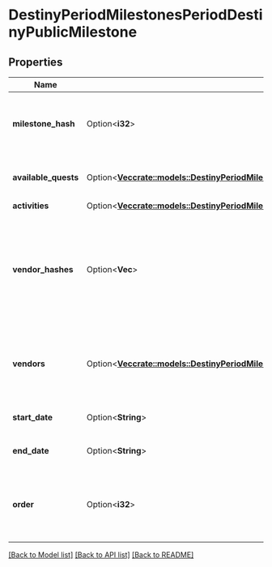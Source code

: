 # DestinyPeriodMilestonesPeriodDestinyPublicMilestone

## Properties

Name | Type | Description | Notes
------------ | ------------- | ------------- | -------------
**milestone_hash** | Option<**i32**> | The hash identifier for the milestone. Use it to look up the DestinyMilestoneDefinition for static data about the Milestone. | [optional]
**available_quests** | Option<[**Vec<crate::models::DestinyPeriodMilestonesPeriodDestinyPublicMilestoneQuest>**](Destiny.Milestones.DestinyPublicMilestoneQuest.md)> | A milestone not need have even a single quest, but if there are active quests they will be returned here. | [optional]
**activities** | Option<[**Vec<crate::models::DestinyPeriodMilestonesPeriodDestinyPublicMilestoneChallengeActivity>**](Destiny.Milestones.DestinyPublicMilestoneChallengeActivity.md)> |  | [optional]
**vendor_hashes** | Option<**Vec<i32>**> | Sometimes milestones - or activities active in milestones - will have relevant vendors. These are the vendors that are currently relevant.  Deprecated, already, for the sake of the new \"vendors\" property that has more data. What was I thinking. | [optional]
**vendors** | Option<[**Vec<crate::models::DestinyPeriodMilestonesPeriodDestinyPublicMilestoneVendor>**](Destiny.Milestones.DestinyPublicMilestoneVendor.md)> | This is why we can't have nice things. This is the ordered list of vendors to be shown that relate to this milestone, potentially along with other interesting data. | [optional]
**start_date** | Option<**String**> | If known, this is the date when the Milestone started/became active. | [optional]
**end_date** | Option<**String**> | If known, this is the date when the Milestone will expire/recycle/end. | [optional]
**order** | Option<**i32**> | Used for ordering milestones in a display to match how we order them in BNet. May pull from static data, or possibly in the future from dynamic information. | [optional]

[[Back to Model list]](../README.md#documentation-for-models) [[Back to API list]](../README.md#documentation-for-api-endpoints) [[Back to README]](../README.md)


